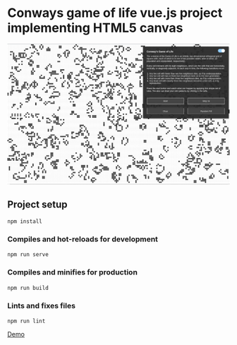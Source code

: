 # Conways game of life vue.js project implementing HTML5 canvas

![Gameoflife](screenshot_gameoflife.png?raw=true "Gameoflife")

## Project setup
```
npm install
```

### Compiles and hot-reloads for development
```
npm run serve
```

### Compiles and minifies for production
```
npm run build
```

### Lints and fixes files
```
npm run lint
```

[Demo](http://www.smart-sign.com/gameoflife)
